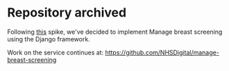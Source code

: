 # Repository archived

Following [this](https://github.com/NHSDigital/manage-breast-screening-flask-spike/pull/1) spike, we've decided to implement Manage breast screening using the Django framework.

Work on the service continues at: https://github.com/NHSDigital/manage-breast-screening
